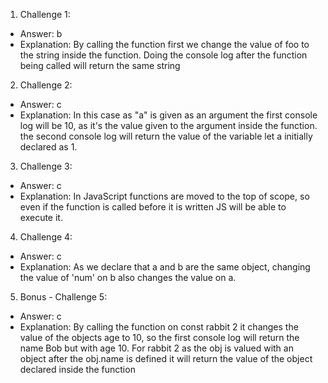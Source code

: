 1. Challenge 1:
  - Answer:  b
  - Explanation:  By calling the function first we change the value of foo to the string inside the function. Doing the console log after the function being called will return the same string


2. Challenge 2:
  - Answer: c
  - Explanation: In this case as "a" is given as an argument the first console log will be 10, as it's the value given to the argument inside the function. the second console log will return the value of the variable let a initially declared as 1.


3. Challenge 3:
  - Answer: c
  - Explanation:  In JavaScript functions are moved to the top of scope, so even if the function is called before it is written JS will be able to execute it.


4. Challenge 4:
  - Answer: c
  - Explanation: As we declare that a and b are the same object, changing the value of 'num' on b also changes the value on a.


5. Bonus - Challenge 5:
  - Answer: c
  - Explanation: By calling the function on const rabbit 2 it changes the value of the objects age to 10, so the first console log will return the name Bob but with age 10. For rabbit 2 as the obj is valued with an object after the obj.name is defined it will return the value of the object declared inside the function
